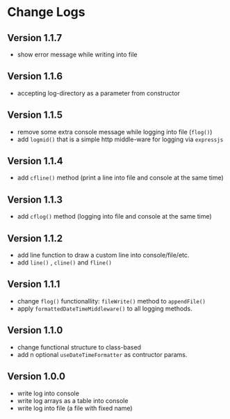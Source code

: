# Change Logs

## Version 1.1.7

-   show error message while writing into file

## Version 1.1.6

-   accepting log-directory as a parameter from constructor

## Version 1.1.5

-   remove some extra console message while logging into file (`flog()`)
-   add `logmid()` that is a simple http middle-ware for logging via `expressjs`

## Version 1.1.4

-   add `cfline()` method (print a line into file and console at the same time)

## Version 1.1.3

-   add `cflog()` method (logging into file and console at the same time)

## Version 1.1.2

-   add line function to draw a custom line into console/file/etc.
-   add `line()` , `cline()` and `fline()`

## Version 1.1.1

-   change `flog()` functionallity: `fileWrite()` method to `appendFile()`
-   apply `formattedDateTimeMiddleware()` to all logging methods.

## Version 1.1.0

-   change functional structure to class-based
-   add n optional `useDateTimeFormatter` as contructor params.

## Version 1.0.0

-   write log into console
-   write log arrays as a table into console
-   write log into file (a file with fixed name)
